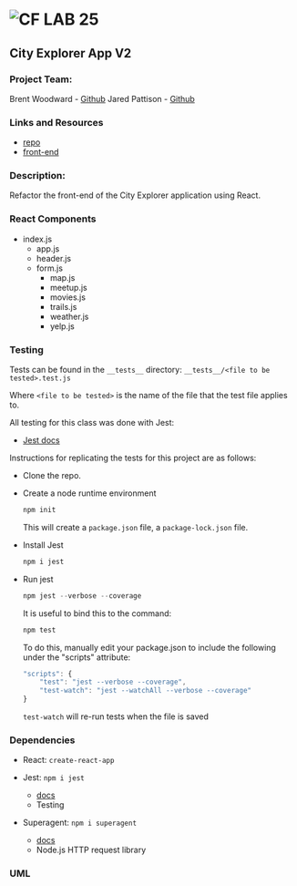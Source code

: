 ![CF](http://i.imgur.com/7v5ASc8.png) LAB 25
=================================================

## City Explorer App V2

### Project Team:
Brent Woodward - [Github](https://github.com/BrentTech)
Jared Pattison - [Github](https://github.com/jaredpattison)


### Links and Resources
* [repo](https://github.com/BrentTech/30-project-city-explorer)
* [front-end](http://30-lab-city-explorer.s3-website-us-west-2.amazonaws.com/)


### Description:
Refactor the front-end of the City Explorer application using React. 


### React Components
* index.js
  * app.js
  * header.js
  * form.js
    * map.js
    * meetup.js
    * movies.js
    * trails.js
    * weather.js
    * yelp.js


### Testing
Tests can be found in the `__tests__` directory:
`__tests__/<file to be tested>.test.js`

Where `<file to be tested>` is the name of the file that the test file applies to.

All testing for this class was done with Jest: 
* [Jest docs](https://jestjs.io/docs/en/getting-started)

Instructions for replicating the tests for this project are as follows:

* Clone the repo.
* Create a node runtime environment

    ```JavaScript
    npm init
    ```
    This will create a `package.json` file, a `package-lock.json` file.

* Install Jest

    ```JavaScript
    npm i jest
    ```

* Run jest

    ```JavaScript
    npm jest --verbose --coverage
    ```
    It is useful to bind this to the command:
    ```JavaScript
    npm test
    ```
    To do this, manually edit your package.json to include the following under the "scripts" attribute:
    ```Javascript
    "scripts": {
        "test": "jest --verbose --coverage",
        "test-watch": "jest --watchAll --verbose --coverage"
    }
    ```
    `test-watch` will re-run tests when the file is saved

### Dependencies
* React: `create-react-app`

* Jest: `npm i jest` 
    * [docs](https://jestjs.io/docs/en/getting-started)
    * Testing
* Superagent: `npm i superagent`
    * [docs](https://www.npmjs.com/package/superagent)
    * Node.js HTTP request library

### UML


